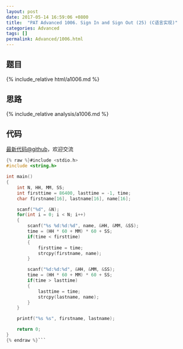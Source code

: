 ```yaml
---
layout: post
date: 2017-05-14 16:59:06 +0800
title:  "PAT Advanced 1006. Sign In and Sign Out (25) (C语言实现)"
categories: Advanced
tags: []
permalink: Advanced/1006.html
---
```


## 题目

{% include_relative html/a1006.md %}

## 思路

{% include_relative analysis/a1006.md %}
## 代码

[最新代码@github](https://github.com/OliverLew/PAT/blob/master/PATAdvanced/1006.c)，欢迎交流
```c
{% raw %}#include <stdio.h>
#include <string.h>

int main()
{
    int N, HH, MM, SS;
    int firsttime = 86400, lasttime = -1, time;
    char firstname[16], lastname[16], name[16];

    scanf("%d", &N);
    for(int i = 0; i < N; i++)
    {
        scanf("%s %d:%d:%d", name, &HH, &MM, &SS);
        time = (HH * 60 + MM) * 60 + SS;
        if(time < firsttime)
        {
            firsttime = time;
            strcpy(firstname, name);
        }

        scanf("%d:%d:%d", &HH, &MM, &SS);
        time = (HH * 60 + MM) * 60 + SS;
        if(time > lasttime)
        {
            lasttime = time;
            strcpy(lastname, name);
        }
    }

    printf("%s %s", firstname, lastname);

    return 0;
}
{% endraw %}```
